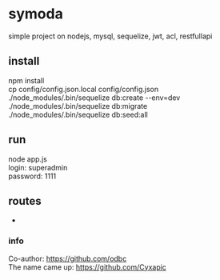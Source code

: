 # symoda
simple project on nodejs, mysql, sequelize, jwt, acl, restfullapi

## install 
npm install <br>
cp config/config.json.local  config/config.json<br>
./node_modules/.bin/sequelize db:create --env=dev <br>
./node_modules/.bin/sequelize db:migrate <br>
./node_modules/.bin/sequelize db:seed:all

## run
node app.js <br>
login: superadmin <br>
password: 1111

## routes
-
### info
Co-author: https://github.com/odbc <br>
The name came up: https://github.com/Cyxapic
